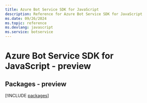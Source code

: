 ```yaml
---
title: Azure Bot Service SDK for JavaScript
description: Reference for Azure Bot Service SDK for JavaScript
ms.date: 09/26/2024
ms.topic: reference
ms.devlang: javascript
ms.service: botservice
---
```

# Azure Bot Service SDK for JavaScript - preview
## Packages - preview
[!INCLUDE [packages](bot-service-index.md)]